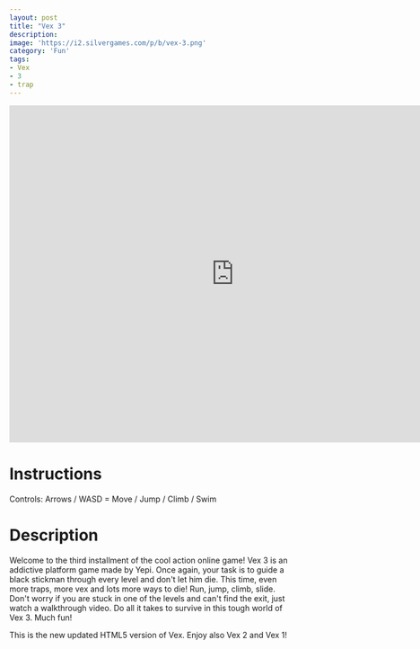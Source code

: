 ```yaml
---
layout: post
title: "Vex 3"
description:  
image: 'https://i2.silvergames.com/p/b/vex-3.png'
category: 'Fun'
tags:
- Vex
- 3
- trap
---
```

<center>
<iframe src="https://www.silvergames.com/en/vex-3/iframe" width="800" height="600" style="margin:0;padding:0;border:0"></iframe>
</center>

# Instructions

Controls: Arrows / WASD = Move / Jump / Climb / Swim

# Description

Welcome to the third installment of the cool action online game! Vex 3 is an addictive platform game made by Yepi. Once again, your task is to guide a black stickman through every level and don't let him die. This time, even more traps, more vex and lots more ways to die! Run, jump, climb, slide. Don't worry if you are stuck in one of the levels and can't find the exit, just watch a walkthrough video. Do all it takes to survive in this tough world of Vex 3. Much fun!

This is the new updated HTML5 version of Vex. Enjoy also Vex 2 and Vex 1!
